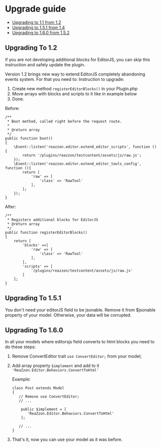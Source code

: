 # Upgrade guide

- [Upgrading to 1.1 from 1.2](#upgrade-1.2)
- [Upgrading to 1.5.1 from 1.4](#upgrade-1.5.1)
- [Upgrading to 1.6.0 from 1.5.2](#upgrade-1.6.0)

<a name="upgrade-1.2"></a>
## Upgrading To 1.2

if you are not developing additional blocks for EditorJS, you can skip this instruction and safely update the plugin.


Version 1.2 brings new way to extend EditorJS completely abandoning events system.
For that you need to: 
Instruction to upgrade:
1. Create new method `registerEditorBlocks()` in your Plugin.php
2. Move arrays with blocks and scripts to it like in example below
3. Done.
    
Before:
```
/**
 * Boot method, called right before the request route.
 *
 * @return array
 */
public function boot()
{
    \Event::listen('reazzon.editor.extend_editor_scripts', function (){
        return '/plugins/reazzon/testcontent/assets/js/raw.js';
    });
    \Event::listen('reazzon.editor.extend_editor_tools_config', function (){
        return [
            'raw' => [
                'class' => 'RawTool'
            ],
        ];
    });
}
```
After:
```
/**
 * Registers additional blocks for EditorJS
 * @return array
 */
public function registerEditorBlocks()
{
    return [
        'blocks' =>[
            'raw' => [
                'class' => 'RawTool'
            ],
        ],
        'scripts' => [
            '/plugins/reazzon/testcontent/assets/js/raw.js'
        ]
    ];
}
```

<a name="upgrade-1.5.1"></a>
## Upgrading To 1.5.1

You don't need your editorJS field to be jsonable. Remove it from $jsonable property of your model. Otherwise, your data will be corrupted.
## Upgrading To 1.6.0

In all your models where editorsjs field converts to html blocks you need to do these steps:

1. Remove ConvertEditor trait `use ConvertEditor;` from your model;
2. Add array property `$implement` and add to it `'ReaZzon.Editor.Behaviors.ConvertToHtml'`

    Example:
    ```
    class Post extends Model
    {
       // Remove use ConvertEditor;
       // ...
   
        public $implement = [
           'ReaZzon.Editor.Behaviors.ConvertToHtml'
        ];
   
       // ... 
    }
    ```
   
3. That's it, now you can use your model as it was before.